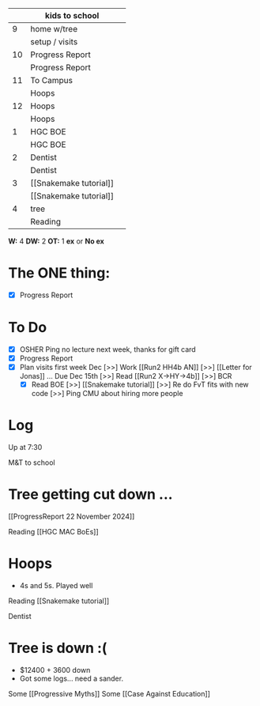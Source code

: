 
|     | kids to school         |     |
| --- | ---------------------- | --- |
| 9   | home w/tree            |     |
|     | setup / visits         |     |
| 10  | Progress Report        |     |
|     | Progress Report        |     |
| 11  | To Campus              |     |
|     | Hoops                  |     |
| 12  | Hoops                  |     |
|     | Hoops                  |     |
| 1   | HGC BOE                |     |
|     | HGC BOE                |     |
| 2   | Dentist                |     |
|     | Dentist                |     |
| 3   | [[Snakemake tutorial]] |     |
|     | [[Snakemake tutorial]] |     |
| 4   | tree                   |     |
|     | Reading                |     |

**W:** 4 
**DW:**  2
**OT:** 1 
**ex** or **No ex**

# The ONE thing: 
- [x] Progress Report


# To Do
- [x] OSHER Ping no lecture next week, thanks for gift card
- [x] Progress Report
- [x] Plan visits first week Dec
 [>>]  Work [[Run2 HH4b AN]]
 [>>]  [[Letter for Jonas]] ... Due Dec 15th
 [>>]  Read [[Run2 X->HY->4b]]
 [>>]  BCR
   - [x] Read BOE
 [>>]  [[Snakemake tutorial]] 
 [>>] Re do FvT fits with new code
 [>>] Ping CMU about hiring more people
# Log

Up at 7:30

M&T to school

# Tree getting cut down ...


[[ProgressReport 22 November 2024]]

Reading  [[HGC MAC BoEs]]


# Hoops 
- 4s and 5s. Played well

Reading [[Snakemake tutorial]]

Dentist 

# Tree is down :(
- $12400  + 3600 down
- Got some logs... need a sander.

Some [[Progressive Myths]]
Some [[Case Against Education]]

